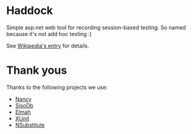 Haddock
=======

Simple asp.net web tool for recording session-based testing. So named because it's not add hoc testing :)

See [Wikipedia's entry](https://en.wikipedia.org/wiki/Session-based_testing) for details.

Thank yous
==========

Thanks to the following projects we use:

* [Nancy](http://nancyfx.org/)
* [SisoDb](http://www.sisodb.com/)
* [Elmah](http://code.google.com/p/elmah/)
* [XUnit](http://xunit.codeplex.com/)
* [NSubstitute](http://nsubstitute.github.com/)

